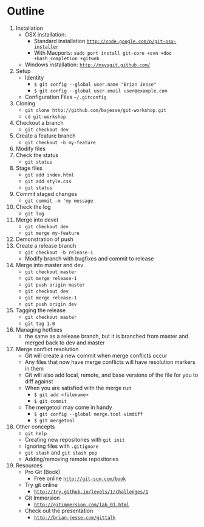 # Outline

1. Installation
   * OSX installation:
     - Standard installation [`http://code.google.com/p/git-osx-installer`](http://code.google.com/p/git-osx-installer)
     - With Macports: `sudo port install git-core +svn +doc +bash_completion +gitweb`
   * Windows installation: [`http://msysgit.github.com/`](http://msysgit.github.com/)
2. Setup
   * Identity 
     - `$ git config --global user.name "Brian Jesse"`
     - `$ git config --global user.email user@example.com`
   * Configuration Files `~/.gitconfig`
3. Cloning
   * `git clone http://github.com/bajesse/git-workshop.git`
   * `cd git-workshop`
4. Checkout a branch
   * `git checkout dev`
5. Create a feature branch
   * `git checkout -b my-feature`
6. Modify files 
7. Check the status
   * `git status`
8. Stage files
   * `git add index.html`
   * `git add style.css`
   * `git status`
9. Commit staged changes
   * `git commit -m 'my message`
10. Check the log
    * `git log`
11. Merge into devel
    * `git checkout dev`
    * `git merge my-feature`
12. Demonstration of push
13. Create a release branch
    * `git checkout -b release-1`
    * Modify branch with bugfixes and commit to release
14. Merge into master and dev
    * `git checkout master`
    * `git merge release-1`
    * `git push origin master`
    * `git checkout dev`
    * `git merge release-1`
    * `git push origin dev`
15. Tagging the release
    * `git checkout master`
    * `git tag 1.0`
16. Managing hotfixes
    * the same as a release branch, but it is branched from master and merged back to dev and master
17. Merge conflict resolution
    * Git will create a new commit when merge conflicts occur
    * Any files that now have merge conflicts will have resolution markers in them
    * Git will also add local, remote, and base versions of the file for you to diff against
    * When you are satisfied with the merge run
      - `$ git add <filename>`
      - `$ git commit`
    * The mergetool may come in handy
      - `$ git config --global merge.tool vimdiff`
      - `$ git mergetool`
18. Other concepts
    * `git help`
    * Creating new repositories with `git init`
    * Ignoring files with `.gitignore`
    * `git stash` and `git stash pop`
    * Adding/removing remote repositories
19. Resources
    * Pro Git (Book)
      - Free online [`http://git-scm.com/book`](http://git-scm.com/book)
    * Try git online
      - [`http://try.github.io/levels/1/challenges/1`](http://try.github.io/levels/1/challenges/1)
    * Git Immersion
      - [`http://gitimmersion.com/lab_01.html`](http://gitimmersion.com/lab_01.html)
    * Check out the presentation
      - [`http://brian-jesse.com/gittalk`](http://brian-jesse.com/gittalk)

